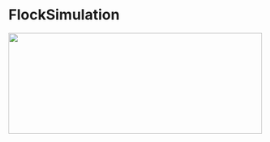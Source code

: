 # FlockSimulation

<img src="https://user-images.githubusercontent.com/109389956/220212844-d68fc3ae-a935-4f52-a783-1096470ec0c4.png" width="500" height="200" />
